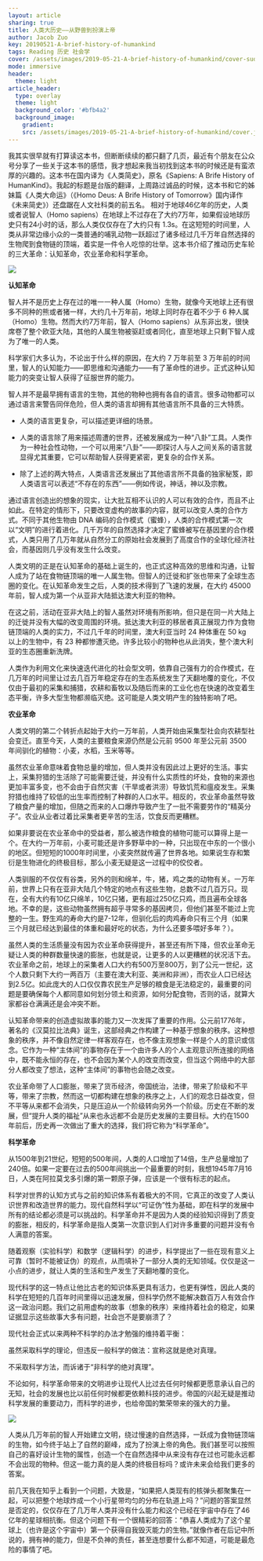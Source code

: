 ```yaml
---
layout: article
sharing: true
title: 人类大历史——从野兽到扮演上帝
author: Jacob Zuo
key: 20190521-A-brief-history-of-humankind
tags: Reading 历史 社会学
cover: /assets/images/2019-05-21-A-brief-history-of-humankind/cover-suqare.jpg
mode: immersive
header:
  theme: light
article_header:
  type: overlay
  theme: light
  background_color: '#bfb4a2'
  background_image: 
    gradient: 
    src: /assets/images/2019-05-21-A-brief-history-of-humankind/cover.jpg
---
```


我其实很早就有打算读这本书，但断断续续的都只翻了几页，最近有个朋友在公众号分享了一些关于这本书的感悟，我才想起来我当初找到这本书的时候还是有蛮浓厚的兴趣的。这本书在国内译为《人类简史》，原名《Sapiens: A Brife History of HumanKind》。我起的标题是台版的翻译，上周路过诚品的时候，这本书和它的姊妹篇《人类大命运》（《Homo Deus: A Brife History of Tomorrow》国内译作《未来简史》）还盘踞在人文社科类的前五名。
相对于地球46亿年的历史，人类或者说智人（Homo sapiens）在地球上不过存在了大约7万年，如果假设地球历史只有24小时的话，那么人类仅仅存在了大约只有 1.3s。在这短短的时间里，人类从非常边缘小众的一类普通的哺乳动物一跃超过了诸多经过几千万年自然选择的生物爬到食物链的顶端，着实是一件令人吃惊的壮举。这本书介绍了推动历史车轮的三大革命：认知革命，农业革命和科学革命。

![]({{site.url}}/assets/images/2019-05-21-A-brief-history-of-humankind/cover-clear.jpg)

<!--more-->

**认知革命**

智人并不是历史上存在过的唯一一种人属（Homo）生物，就像今天地球上还有很多不同种的熊或者猪一样，大约几十万年前，地球上同时存在着不少于 6 种人属（Homo）生物。然而大约7万年前，智人（Homo sapiens）从东非出发，很快席卷了整个欧亚大陆，其他的人属生物被驱赶或者同化，直至地球上只剩下智人成为了唯一的人类。

科学家们大多认为，不论出于什么样的原因，在大约 7 万年前至 3 万年前的时间里，智人的认知能力——即思维和沟通能力——有了革命性的进步。正式这种认知能力的突变让智人获得了征服世界的能力。

智人并不是最早拥有语言的生物，其他的物种也拥有各自的语言。很多动物都可以通过语言来警告同伴危险，但人类的语言却拥有其他语言所不具备的三大特质。

+ 人类的语言更复杂，可以描述更详细的场景。

+ 人类的语言除了用来描述周遭的世界，还被发展成为一种“八卦”工具。人类作为一种社会性动物，一个可以用来“八卦”——即探讨人与人之间关系的语言就显得尤其重要，它可以帮助智人获得更紧密，更复杂的合作关系。

+ 除了上述的两大特点，人类语言还发展出了其他语言所不具备的独家秘笈，即人类语言可以表述“不存在的东西”——例如传说，神话，神以及宗教。

通过语言创造出的想象的现实，让大批互相不认识的人可以有效的合作，而且不止如此。在特定的情形下，只要改变虚构的故事的内容，就可以改变人类的合作方式。不同于其他生物由 DNA 编码的合作模式（蜜蜂），人类的合作模式第一次以“文明”的进行着进化。几千万年的自然选择才决定了蜜蜂被写在基因里的合作模式，人类只用了几万年就从自然分工的原始社会发展到了高度合作的全球化经济社会，而基因则几乎没有发生什么改变。

人类文明的正是在认知革命的基础上诞生的，也正式这种高效的思维和沟通，让智人成为了站在食物链顶端的唯一人属生物。但智人的迁徙和扩张也带来了全球生态圈的变化。在认知革命发生之后，人类的技术得到了飞速的发展，在大约 45000 年前，智人成为第一个从亚非大陆抵达澳大利亚的物种。

在这之前，活动在亚非大陆上的智人虽然对环境有所影响，但只是在同一片大陆上的迁徙并没有大幅的改变周围的环境。抵达澳大利亚的移居者真正展现力作为食物链顶端的人类的实力，不过几千年的时间里，澳大利亚当时 24 种体重在 50 kg 以上的生物中，有 23 种都惨遭灭绝。许多比较小的物种也从此消失，整个澳大利亚的生态圈重新洗牌。

人类作为利用文化来快速迭代进化的社会型文明，依靠自己强有力的合作模式，在几万年的时间里让过去几百万年稳定存在的生态系统发生了天翻地覆的变化，不仅仅由于最初的采集和捕猎，农耕和畜牧以及随后而来的工业化也在快速的改变着生态平衡，许多大型生物都濒临灭绝。这可能是人类文明产生的独特影响了吧。

**农业革命**

人类文明的第二个转折点起始于大约一万年前，人类开始由采集型社会向农耕型社会变迁。直至今天，人类的主要粮食来源仍然是公元前 9500 年至公元前 3500 年间驯化的植物：小麦，水稻，玉米等等。

虽然农业革命意味着食物总量的增加，但人类并没有因此过上更好的生活。事实上，采集狩猎的生活除了可能需要迁徙，并没有什么实质性的坏处，食物的来源也更加丰富多变，也不会由于自然灾害（干旱或者洪涝）导致饥荒和瘟疫发生。采集狩猎也维持了较低的出生率而控制了种群的人口水平。相反的，农业革命虽然导致了粮食产量的增加，但随之而来的人口爆炸导致产生了一批不需要劳作的“精英分子”。农业从业者过着比采集者更辛苦的生活，饮食反而更糟糕。

如果非要说在农业革命中的受益者，那么被选作粮食的植物可能可以算得上是一个。在大约一万年前，小麦可能还是许多野草中的一种，只出现在中东的一个很小的地区。但短短的1000年时间里，小麦突然就传遍了世界各地。如果说生存和繁衍是生物进化的终极目标，那么小麦无疑是这一过程中的佼佼者。

人类驯服的不仅仅有谷类，另外的则和绵羊，牛，猪，鸡之类的动物有关。一万年前，世界上只有在亚非大陆几个特定的地点有这些生物，总数不过几百万只。现在，全有大约有10亿只绵羊，10亿只猪，更有超过250亿只鸡，而且遍布全球各地。不幸的是，这些动物虽然拥有超乎寻常多的基因拷贝，但他们甚至不能过上完整的一生。野生鸡的寿命大约是7-12年，但驯化后的肉鸡寿命只有三个月（如果三个月就已经达到最佳的体重和最好吃的状态，为什么还要多喂好多年？）。

虽然人类的生活质量没有因为农业革命获得提升，甚至还有所下降，但农业革命无疑让人类的种群数量快速的膨胀，也就是说，让更多的人以更糟糕的状况活下去。农业革命之前，地球上的采集者人口大约有500万至800万，到了公元一世纪，这个人数只剩下大约一两百万（主要在澳大利亚、美洲和非洲），而农业人口已经达到2.5亿。如此庞大的人口仅仅靠农民生产足够的粮食是无法稳定的，最重要的问题是要确保每个人都同意如何划分领土和资源，如何分配食物，否则的话，就算大家都谷仓满满还是会冲突不断。

认知革命带来的创造虚拟故事的能力又一次发挥了重要的作用。公元前1776年，著名的《汉莫拉比法典》诞生，这部经典之作构建了一种基于想象的秩序。这种想象的秩序，并不像自然定律一样客观存在，也不像主观想象一样是个人的意识或信念。它作为一种“主体间”的事物存在于一个由许多人的个人主观意识所连接的网络中，既不能永恒的存在，也不会因为某个人的改变而改变，但当这个网络中的大部分人都改变了想法，这种“主体间”的事物也会随之改变。

农业革命带了人口膨胀，带来了货币经济，帝国统治，法律，带来了阶级和不平等，带来了宗教，然而这一切都构建在想象的秩序之上，人们的观念日益改变，但不平等从来都不会消失，只是压迫从一个阶级转向另外一个阶级。历史在不断的发展，但“提升人类的福祉”从来也永远都不会是历史发展的主要目标。大约在1500年前后，历史再一次做出了重大的选择，我们将它称为“科学革命”。

**科学革命**

从1500年到21世纪，短短的500年间，人类的人口增加了14倍，生产总量增加了240倍。如果一定要在过去的500年间挑出一个最重要的时刻，我想1945年7月16日，人类在阿拉莫戈多引爆的第一颗原子弹，应该是一个很有标志的起点。

科学对世界的认知方式与之前的知识体系有着极大的不同，它真正的改变了人类认识世界和改造世界的能力。现代自然科学以“可证伪”性为基础，即在科学的发展中所有的结论都必须是可以挑战的。科学革命并不是因为人类的经验知识得到了质变的膨胀，相反的，科学革命是指人类第一次意识到人们对许多重要的问题并没有令人满意的答案。

随着观察（实验科学）和数学（逻辑科学）的进步，科学提出了一些在现有意义上可靠（暂时不能被证伪）的观点，从而填补了一部分人类的无知领域。仅仅是这一小点的进步，就让人类的生活和生产发生了天翻地覆的变化。

现代科学的这一特点让他比古老的知识体系更具有活力，也更有弹性，因此人类的科学在短短的几百年时间里得以迅速发展，但科学仍然不能解决数百万人有效合作这一政治问题。我们之前用虚构的故事（想象的秩序）来维持着社会的稳定，如果证据显示这些故事大多有问题，社会岂不是要崩溃了？

现代社会正式以来两种不科学的办法才勉强的维持着平衡：

虽然采取科学的理论，但违反一般科学的做法：宣称这就是绝对真理。

不采取科学方法，而诉诸于“非科学的绝对真理”。

不论如何，科学革命带来的文明进步让现代人比过去任何时候都更愿意承认自己的无知，社会的发展也比以前任何时候都更依赖科技的进步。帝国的兴起无疑是推动科学发展的重要动力，而科学的进步，也给帝国的繁荣带来的强大的力量。

![]({{site.url}}/assets/images/2019-05-21-A-brief-history-of-humankind/book-cover.jpg)

人类从几万年前的智人开始建立文明，绕过慢速的自然选择，一跃成为食物链顶端的生物，如今终于站上了自然的巅峰，成为了扮演上帝的角色。我们甚至可以按照自己的喜好设计生物的属性，创造一个在自然选择中从来没有存在过也可能永远都不会出现的物种。但这一能力真的是人类的终极目标吗？或许未来会给我们更多的答案。

前几天我在知乎上看到一个问题，大致是，“如果把人类现有的核弹头都聚集在一起，可以把整个地球炸成一个小行星带均匀的分布在轨道上吗？”问题的答案显然是否定的，仅仅存在了几万年人类并没有什么能力和这个已经在宇宙中存在了46亿年的星球相抗衡。但这个问题下有一个很精彩的回答：“恭喜人类成为了这个星球上（也许是这个宇宙中）第一个获得自我毁灭能力的生物。”就像作者在后记中所说的，拥有神的能力，但是不负神的责任，甚至连想要什么都不知道，可能是最危险的事情了吧。

